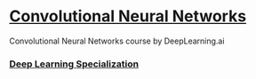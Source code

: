 # [Convolutional Neural Networks](https://www.coursera.org/learn/convolutional-neural-networks?specialization=deep-learning)
Convolutional Neural Networks course by DeepLearning.ai
### [Deep Learning Specialization](https://www.deeplearning.ai/deep-learning-specialization/)
